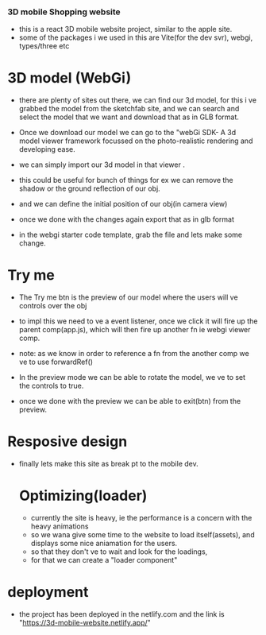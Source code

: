 ### 3D mobile Shopping website

- this is a react 3D mobile website project, similar to the apple site.
- some of the packages i we used in this are Vite(for the dev svr), webgi, types/three etc

# 3D model (WebGi)

- there are plenty of sites out there, we can find our 3d model, for this i ve grabbed the model from the sketchfab site, and we can search and select the model that we want and download that as in GLB format.
- Once we download our model we can go to the "webGi SDK- A 3d model viewer framework focussed on the photo-realistic rendering and developing ease.
- we can simply import our 3d model in that viewer .
- this could be useful for bunch of things for ex we can remove the shadow or the ground reflection of our obj.
- and we can define the initial position of our obj(in camera view)
- once we done with the changes again export that as in glb format

- in the webgi starter code template, grab the file and lets make some change.

# Try me

- The Try me btn is the preview of our model where the users will ve controls over the obj
- to impl this we need to ve a event listener, once we click it will fire up the parent comp(app.js), which will then fire up another fn ie webgi viewer comp.
- note: as we know in order to reference a fn from the another comp we ve to use forwardRef()

- In the preview mode we can be able to rotate the model, we ve to set the controls to true.
- once we done with the preview we can be able to exit(btn) from the preview.

# Resposive design

- finally lets make this site as break pt to the mobile dev.

  # Optimizing(loader)

  - currently the site is heavy, ie the performance is a concern with the heavy animations
  - so we wana give some time to the website to load itself(assets), and displays some nice aniamation for the users.
  - so that they don't ve to wait and look for the loadings,
  - for that we can create a "loader component"

# deployment

- the project has been deployed in the netlify.com and the link is "https://3d-mobile-website.netlify.app/"

